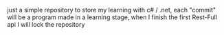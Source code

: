 just a simple repository to store my learning with c# / .net, each "commit" will be a program made in a learning stage, when I finish the first Rest-Full api I will lock the repository

